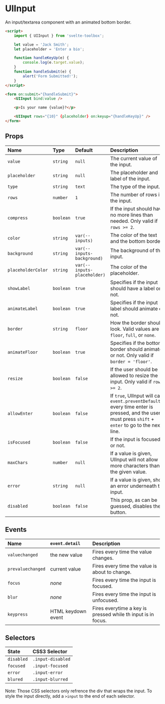 # UIInput

An input/textarea component with an animated bottom border.

```html
<script>
	import { UIInput } from 'svelte-toolbox';

	let value = 'Jack Smith';
	let placeholder = 'Enter a bio';

	function handleKeyUp(e) {
		console.log(e.target.value);
	}
	function handleSubmit(e) {
		alert('Form Submitted!');
	}
</script>

<form on:submit="{handleSubmit}">
	<UIInput bind:value />

	<p>Is your name {value}?</p>

	<UIInput rows="{10}" {placeholder} on:keyup="{handleKeyUp}" />
</form>
```

## Props

| Name               | Type      | Default                     | Description                                                                                                                                           |
| :----------------- | :-------- | :-------------------------- | :---------------------------------------------------------------------------------------------------------------------------------------------------- |
| `value`            | `string`  | `null`                      | The current value of the input.                                                                                                                       |
| `placeholder`      | `string`  | `null`                      | The placeholder and label of the input.                                                                                                               |
| `type`             | `string`  | `text`                      | The type of the input.                                                                                                                                |
| `rows`             | `number`  | `1`                         | The number of rows in the input.                                                                                                                      |
| `compress`         | `boolean` | `true`                      | If the input should have no more lines than needed. Only valid if `rows >= 2`.                                                                        |
| `color`            | `string`  | `var(--inputs)`             | The color of the text and the bottom border.                                                                                                          |
| `background`       | `string`  | `var(--inputs-background)`  | The background of the input.                                                                                                                          |
| `placeholderColor` | `string`  | `var(--inputs-placeholder)` | The color of the placeholder.                                                                                                                         |
| `showLabel`        | `boolean` | `true`                      | Specifies if the input should have a label or not.                                                                                                    |
| `animateLabel`     | `boolean` | `true`                      | Specifies if the input label should animate or not.                                                                                                   |
| `border`           | `string`  | `floor`                     | How the border should look. Valid values are `floor`, `full`, or `none`.                                                                              |
| `animateFloor`     | `boolean` | `true`                      | Specifies if the bottom border should animate or not. Only valid if `border = 'floor'`.                                                               |
| `resize`           | `boolean` | `false`                     | If the user should be allowed to resize the input. Only valid if `rows >= 2`.                                                                         |
| `allowEnter`       | `boolean` | `false`                     | If `true`, UIInput will call `event.preventDefault()` every time enter is pressed, and the user must press `shift` + `enter` to go to the next line. |
| `isFocused`        | `boolean` | `false`                     | If the input is focused or not.                                                                                                                       |
| `maxChars`         | `number`  | `null`                      | If a value is given, UIInput will not allow more characters than the given value.                                                                     |
| `error`            | `string`  | `null`                      | If a value is given, show an error underneath the input.                                                                                              |
| `disabled`         | `boolean` | `false`                     | This prop, as can be guessed, disables the button.                                                                                                    |

## Events

| Name              | `event.detail`     | Description                                                  |
| :---------------- | :----------------- | :----------------------------------------------------------- |
| `valuechanged`    | the new value      | Fires every time the value changes.                          |
| `prevaluechanged` | current value      | Fires every time the value is about to change.               |
| `focus`           | _none_             | Fires every time the input is focused.                       |
| `blur`            | _none_             | Fires every time the input is unfocused.                     |
| `keypress`        | HTML keydown event | Fires everytime a key is pressed while th input is in focus. |

## Selectors

| State      | CSS3 Selector     |
| :--------- | :---------------- |
| `disabled` | `.input-disabled` |
| `focused`  | `.input-focused`  |
| `error`    | `.input-error`    |
| `blured`   | `.input-blurred`  |

Note: Those CSS selectors only refrence the div that wraps the input. To style the input directly, add a `>input` to the end of each selector.
